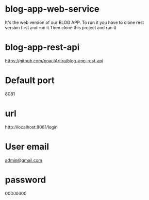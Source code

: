 # blog-app-web-service
It's the web version of our BLOG APP. To run it you have to clone rest version first and run it.Then clone this project and run it
# blog-app-rest-api
https://github.com/ppaulAritra/blog-app-rest-api
# Default port
8081
# url
http://localhost:8081/login
# User email
admin@gmail.com
# password
00000000
